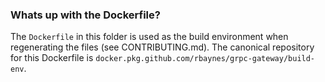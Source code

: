 ### Whats up with the Dockerfile?

The `Dockerfile` in this folder is used as the build environment when regenerating the files (see CONTRIBUTING.md).
The canonical repository for this Dockerfile is `docker.pkg.github.com/rbaynes/grpc-gateway/build-env`.
